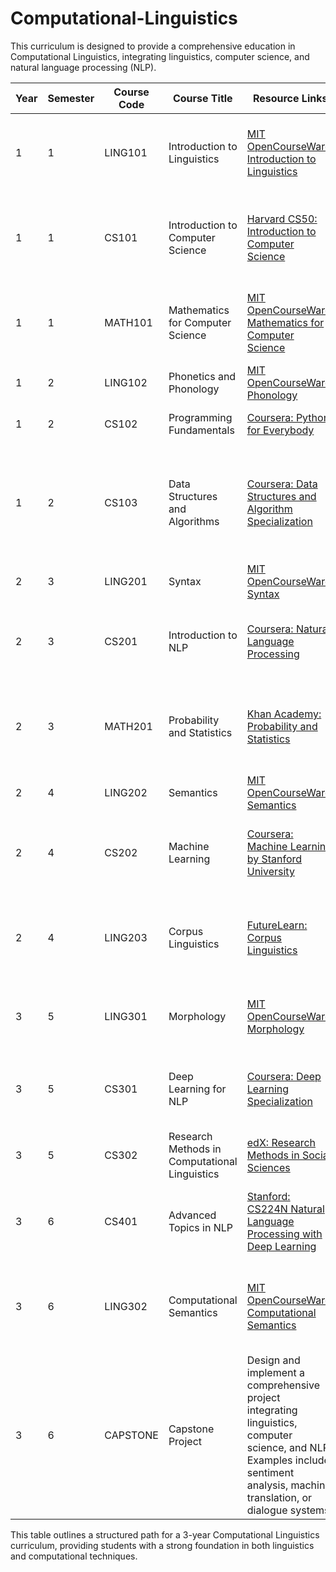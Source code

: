 # Computational-Linguistics
This curriculum is designed to provide a comprehensive education in Computational Linguistics, integrating linguistics, computer science, and natural language processing (NLP).

| **Year** | **Semester** | **Course Code** | **Course Title**                                      | **Resource Links**                                                                                                                                       | **Books**                                                                                      |
|----------|--------------|-----------------|-------------------------------------------------------|----------------------------------------------------------------------------------------------------------------------------------------------------------|------------------------------------------------------------------------------------------------|
| 1        | 1            | LING101          | Introduction to Linguistics                            | [MIT OpenCourseWare: Introduction to Linguistics](https://ocw.mit.edu/courses/linguistics-and-philosophy/24-900-introduction-to-linguistics-fall-2004/)   | "Linguistics: An Introduction to Language and Communication" by Adrian Akmajian et al.         |
| 1        | 1            | CS101            | Introduction to Computer Science                       | [Harvard CS50: Introduction to Computer Science](https://cs50.harvard.edu/)                                                                              | "Computer Science: An Interdisciplinary Approach" by Robert Sedgewick and Kevin Wayne          |
| 1        | 1            | MATH101          | Mathematics for Computer Science                       | [MIT OpenCourseWare: Mathematics for Computer Science](https://ocw.mit.edu/courses/electrical-engineering-and-computer-science/6-042j-mathematics-for-computer-science-fall-2005/) | "Discrete Mathematics and Its Applications" by Kenneth H. Rosen                                |
| 1        | 2            | LING102          | Phonetics and Phonology                                | [MIT OpenCourseWare: Phonology](https://ocw.mit.edu/courses/linguistics-and-philosophy/24-961-introduction-to-phonology-fall-2008/)                       | "Introductory Phonology" by Bruce Hayes                                                        |
| 1        | 2            | CS102            | Programming Fundamentals                               | [Coursera: Python for Everybody](https://www.coursera.org/specializations/python)                                                                        | "Python Crash Course" by Eric Matthes                                                          |
| 1        | 2            | CS103            | Data Structures and Algorithms                         | [Coursera: Data Structures and Algorithm Specialization](https://www.coursera.org/specializations/data-structures-algorithms)                             | "Introduction to Algorithms" by Thomas H. Cormen, Charles E. Leiserson, Ronald L. Rivest, and Clifford Stein |
| 2        | 3            | LING201          | Syntax                                                 | [MIT OpenCourseWare: Syntax](https://ocw.mit.edu/courses/linguistics-and-philosophy/24-951-introduction-to-syntax-fall-2003/)                              | "Syntactic Structures" by Noam Chomsky                                                         |
| 2        | 3            | CS201            | Introduction to NLP                                    | [Coursera: Natural Language Processing](https://www.coursera.org/learn/natural-language-processing)                                                      | "Speech and Language Processing" by Daniel Jurafsky and James H. Martin                        |
| 2        | 3            | MATH201          | Probability and Statistics                             | [Khan Academy: Probability and Statistics](https://www.khanacademy.org/math/statistics-probability)                                                       | "Introduction to the Practice of Statistics" by David S. Moore, George P. McCabe, and Bruce A. Craig |
| 2        | 4            | LING202          | Semantics                                              | [MIT OpenCourseWare: Semantics](https://ocw.mit.edu/courses/linguistics-and-philosophy/24-903-language-and-its-structure-iii-semantics-and-pragmatics-fall-2005/) | "Semantics" by Kate Kearns                                                                     |
| 2        | 4            | CS202            | Machine Learning                                       | [Coursera: Machine Learning by Stanford University](https://www.coursera.org/learn/machine-learning)                                                     | "Pattern Recognition and Machine Learning" by Christopher M. Bishop                            |
| 2        | 4            | LING203          | Corpus Linguistics                                     | [FutureLearn: Corpus Linguistics](https://www.futurelearn.com/courses/corpus-linguistics)                                                                 | "Corpus Linguistics: Method, Theory and Practice" by Tony McEnery and Andrew Hardie             |
| 3        | 5            | LING301          | Morphology                                             | [MIT OpenCourseWare: Morphology](https://ocw.mit.edu/courses/linguistics-and-philosophy/24-964-morphology-spring-2008/)                                   | "Understanding Morphology" by Martin Haspelmath and Andrea D. Sims                              |
| 3        | 5            | CS301            | Deep Learning for NLP                                  | [Coursera: Deep Learning Specialization](https://www.coursera.org/specializations/deep-learning)                                                         | "Deep Learning" by Ian Goodfellow, Yoshua Bengio, and Aaron Courville                          |
| 3        | 5            | CS302            | Research Methods in Computational Linguistics          | [edX: Research Methods in Social Sciences](https://www.edx.org/course/research-methods-in-social-sciences)                                                | "Research Methods in Linguistics" by Lia Litosseliti                                           |
| 3        | 6            | CS401            | Advanced Topics in NLP                                 | [Stanford: CS224N Natural Language Processing with Deep Learning](https://web.stanford.edu/class/cs224n/)                                                 | "Neural Network Methods in Natural Language Processing" by Yoav Goldberg                       |
| 3        | 6            | LING302          | Computational Semantics                                 | [MIT OpenCourseWare: Computational Semantics](https://ocw.mit.edu/courses/linguistics-and-philosophy/24-903-language-and-its-structure-iii-semantics-and-pragmatics-fall-2005/) | "Computational Semantics with Functional Programming" by Jan van Eijck and Christina Unger      |
| 3        | 6            | CAPSTONE         | Capstone Project                                       | Design and implement a comprehensive project integrating linguistics, computer science, and NLP. Examples include sentiment analysis, machine translation, or dialogue systems. |                                                                                                 |

This table outlines a structured path for a 3-year Computational Linguistics curriculum, providing students with a strong foundation in both linguistics and computational techniques.
